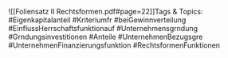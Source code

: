 
![[Foliensatz II Rechtsformen.pdf#page=22]]Tags & Topics:
   #Eigenkapitalanteil
   #Kriteriumfr
   #beiGewinnverteilung
   #EinflussHerrschaftsfunktionauf
   #Unternehmensgrndung
   #Grndungsinvestitionen
   #Anteile
   #UnternehmenBezugsgre
   #UnternehmenFinanzierungsfunktion
   #RechtsformenFunktionen